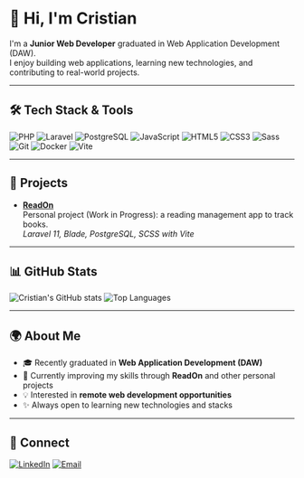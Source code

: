 # 👋 Hi, I'm Cristian

I'm a **Junior Web Developer** graduated in Web Application Development (DAW).  
I enjoy building web applications, learning new technologies, and contributing to real-world projects.

---

## 🛠️ Tech Stack & Tools

![PHP](https://img.shields.io/badge/PHP-777BB4?style=for-the-badge&logo=php&logoColor=white)
![Laravel](https://img.shields.io/badge/Laravel-FF2D20?style=for-the-badge&logo=laravel&logoColor=white)
![PostgreSQL](https://img.shields.io/badge/PostgreSQL-316192?style=for-the-badge&logo=postgresql&logoColor=white)
![JavaScript](https://img.shields.io/badge/JavaScript-F7DF1E?style=for-the-badge&logo=javascript&logoColor=black)
![HTML5](https://img.shields.io/badge/HTML5-E34F26?style=for-the-badge&logo=html5&logoColor=white)
![CSS3](https://img.shields.io/badge/CSS3-1572B6?style=for-the-badge&logo=css3&logoColor=white)
![Sass](https://img.shields.io/badge/Sass-CC6699?style=for-the-badge&logo=sass&logoColor=white)
![Git](https://img.shields.io/badge/Git-F05032?style=for-the-badge&logo=git&logoColor=white)
![Docker](https://img.shields.io/badge/Docker-2496ED?style=for-the-badge&logo=docker&logoColor=white)
![Vite](https://img.shields.io/badge/Vite-646CFF?style=for-the-badge&logo=vite&logoColor=white)

---

## 🚀 Projects

- [**ReadOn**](https://github.com/CristianSG2/ReadOn)  
  Personal project (Work in Progress): a reading management app to track books.  
  *Laravel 11, Blade, PostgreSQL, SCSS with Vite*

---

## 📊 GitHub Stats

![Cristian's GitHub stats](https://github-readme-stats.vercel.app/api?username=CristianSG2&show_icons=true&theme=radical)
![Top Languages](https://github-readme-stats.vercel.app/api/top-langs/?username=CristianSG2&layout=compact&theme=radical)

---

## 🌍 About Me

- 🎓 Recently graduated in **Web Application Development (DAW)**
- 🌱 Currently improving my skills through **ReadOn** and other personal projects
- 💡 Interested in **remote web development opportunities**
- ✨ Always open to learning new technologies and stacks

---

## 🤝 Connect

[![LinkedIn](https://img.shields.io/badge/LinkedIn-0A66C2?style=for-the-badge&logo=linkedin&logoColor=white)](https://www.linkedin.com/in/cristiansanchezgut)
[![Email](https://img.shields.io/badge/Email-cristian.sanchez.dev%40gmail.com-EA4335?style=for-the-badge&logo=gmail&logoColor=white)](mailto:cristian.sanchez.dev@gmail.com)
